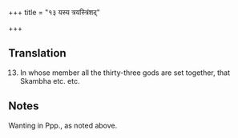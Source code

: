 +++
title = "१३ यस्य त्रयस्त्रिंशद्"

+++
## Translation
13. In whose member all the thirty-three gods are set together, that  
Skambha etc. etc.

## Notes
Wanting in Ppp., as noted above.
